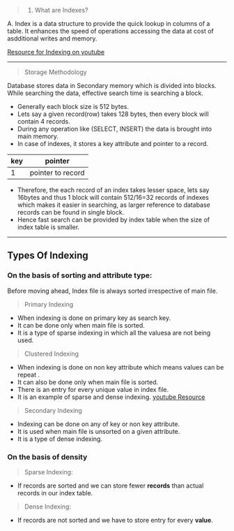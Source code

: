 >1. What are Indexes?

A. Index is a data structure to provide the quick lookup in columns of a table. It enhances the speed of operations accessing the data at cost of asdditional writes and memory.

[Resource for Indexing on youtube](https://www.youtube.com/watch?v=aZjYr87r1b8)

***

> Storage Methodology

Database stores data in Secondary memory which is divided into blocks.
While searching the data, effective search time is searching a block.

* Generally each block size is 512 bytes.
* Lets say a given record(row) takes 128 bytes, then every block will contain 4 records.
* During any operation like (SELECT, INSERT) the data is brought into main memory.
* In case of indexes, it stores a key attribute and pointer to a record.

| key | pointer           |
| --- | ----------------- |
| 1   | pointer to record |

* Therefore, the each record of an index takes lesser space, lets say 16bytes and thus 1 block will contain 512/16=32 records of indexes which makes it easier in searching, as larger reference to database records can be found in single block.
* Hence fast search can be provided by index table when the size of index table is smaller.

***


## Types Of Indexing

### On the basis of sorting and attribute type: 
Before moving ahead, Index file is always sorted irrespective of main file.

> Primary Indexing

* When indexing is done on primary key as search key.
* It can be done only when main file is sorted.
* It is a type of sparse indexing in which all the valuesa are not being used.

> Clustered Indexing

* When indexing is done on non key attribute which means values can be repeat .
* It can also be done only when main file is sorted.
* There is an entry for every unique value in index file.
* It is an example of sparse and dense indexing.
[youtube Resource](https://www.youtube.com/watch?v=54gUz7QqE4o&list=PLmXKhU9FNesR1rSES7oLdJaNFgmuj0SYV&index=48) 

> Secondary Indexing

* Indexing can be done on any of key or non key attribute.
* It is used when main file is unsorted on a given attribute.
* It is a type of dense indexing.

### On the basis of density

> Sparse Indexing:

* If records are sorted and we can store fewer **records** than actual records in our index table.

> Dense Indexing:

* If records are not sorted and we have to store entry for every **value**.
